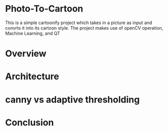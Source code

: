 # Photo-To-Cartoon

This is a simple cartoonify project which takes in a picture as input and convrts it into its cartoon style. The project makes use of openCV operation, Machine Learning, and QT

# Overview

# Architecture

# canny vs adaptive thresholding

# Conclusion
